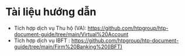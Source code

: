 # Tài liệu hướng dẫn 

- Tích hợp dịch vụ Thu hộ (VA): https://github.com/htpgroup/htp-document-guide/tree/main/Virtual%20Account
- Tích hợp dịch vụ IBFT : https://github.com/htpgroup/htp-document-guide/tree/main/Firm%20Banking%20(IBFT)
